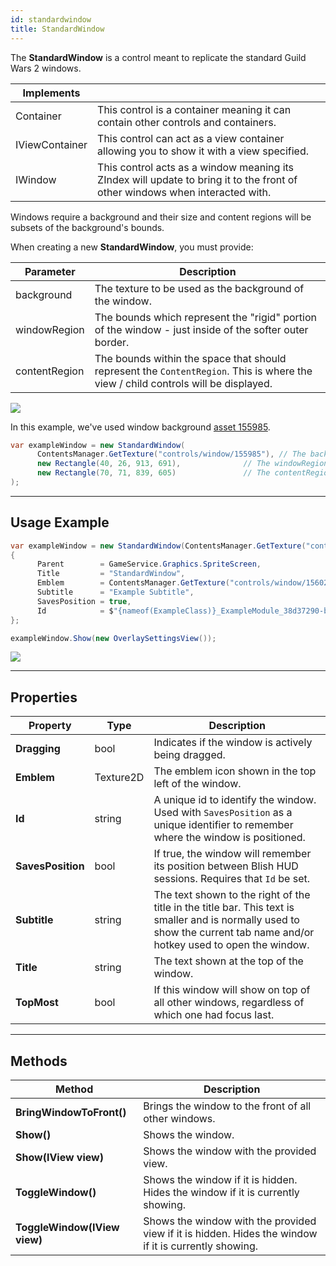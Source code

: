 ```yaml
---
id: standardwindow
title: StandardWindow
---
```


The **StandardWindow** is a control meant to replicate the standard Guild Wars 2 windows.

|Implements| |
|-|-|
|Container|This control is a container meaning it can contain other controls and containers.|
|IViewContainer|This control can act as a view container allowing you to show it with a view specified.|
|IWindow|This control acts as a window meaning its ZIndex will update to bring it to the front of other windows when interacted with.|

Windows require a background and their size and content regions will be subsets of the background's bounds.

When creating a new **StandardWindow**, you must provide:

|Parameter|Description|
|-|-|
|background|The texture to be used as the background of the window.|
|windowRegion|The bounds which represent the "rigid" portion of the window - just inside of the softer outer border.|
|contentRegion|The bounds within the space that should represent the `ContentRegion`.  This is where the view / child controls will be displayed.|

<img src="/img/docs/controls/window/rawBackgroundExample.png" />

In this example, we've used window background [asset 155985](https://assets.gw2dat.com/155985.png).

```cs
var exampleWindow = new StandardWindow(
      ContentsManager.GetTexture("controls/window/155985"), // The background texture of the window.
      new Rectangle(40, 26, 913, 691),              // The windowRegion
      new Rectangle(70, 71, 839, 605)               // The contentRegion
);
```

---

## Usage Example

```cs
var exampleWindow = new StandardWindow(ContentsManager.GetTexture("controls/window/155985"), new Rectangle(40, 26, 913, 691), new Rectangle(70, 71, 839, 605))
{
      Parent        = GameService.Graphics.SpriteScreen,
      Title         = "StandardWindow",
      Emblem        = ContentsManager.GetTexture("controls/window/156022"),
      Subtitle      = "Example Subtitle",
      SavesPosition = true,
      Id            = $"{nameof(ExampleClass)}_ExampleModule_38d37290-b5f9-447d-97ea-45b0b50e5f56"
};

exampleWindow.Show(new OverlaySettingsView());
```

<img src="/img/docs/controls/window/liveBackgroundExample.png" />

---

## Properties
|Property|Type|Description|
|-|-|-|
|**Dragging**|bool|Indicates if the window is actively being dragged.|
|**Emblem**|Texture2D|The emblem icon shown in the top left of the window.|
|**Id**|string|A unique id to identify the window. Used with `SavesPosition` as a unique identifier to remember where the window is positioned.|
|**SavesPosition**|bool|If true, the window will remember its position between Blish HUD sessions. Requires that `Id` be set.|
|**Subtitle**|string|The text shown to the right of the title in the title bar. This text is smaller and is normally used to show the current tab name and/or hotkey used to open the window.|
|**Title**|string|The text shown at the top of the window.|
|**TopMost**|bool|If this window will show on top of all other windows, regardless of which one had focus last.|

---

## Methods

|Method|Description|
|-|-|
|**BringWindowToFront()**|Brings the window to the front of all other windows.|
|**Show()**|Shows the window.|
|**Show(IView view)**|Shows the window with the provided view.|
|**ToggleWindow()**|Shows the window if it is hidden. Hides the window if it is currently showing.|
|**ToggleWindow(IView view)**|Shows the window with the provided view if it is hidden.  Hides the window if it is currently showing.|